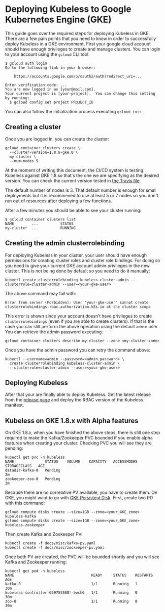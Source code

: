 # Deploying Kubeless to Google Kubernetes Engine (GKE)

This guide goes over the required steps for deploying Kubeless in GKE. There are a few pain points that you need to know in order to successfully deploy Kubeless in a GKE environment. First your google cloud account should have enough privileges to create and manage clusters. You can login to your account using the `gcloud` CLI tool:

```console
$ gcloud auth login
Go to the following link in your browser:

    https://accounts.google.com/o/oauth2/auth?redirect_uri=...

Enter verification code: ...
You are now logged in as [your@mail.com].
Your current project is [your-project].  You can change this setting by running:
  $ gcloud config set project PROJECT_ID
```

You can also follow the initialization process executing `gcloud init`.

## Creating a cluster

Once you are logged in, you can create the cluster:

```console
gcloud container clusters create \
  --cluster-version=1.8.8-gke.0 \
  my-cluster \
  --num-nodes 5
```

At the moment of writing this document, the CI/CD system is testing Kubeless against GKE 1.8 so that's the one we are specifying as the desired version. You can check the current version tested in [the Travis file](../.travis.yml).

The default number of nodes is 3. That default number is enough for small deployments but it is recommened to use at least 5 or 7 nodes so you don't run out of resources after deploying a few functions.

After a few minutes you should be able to see your cluster running:

```console
$ gcloud container clusters list
NAME        ...          STATUS
my-cluster  ...          RUNNING
```

## Creating the admin clusterrolebinding

For deploying Kubeless in your cluster, your user should have enough permissions for creating cluster roles and cluster role bindings. For doing so you need to give your current GKE account admin privileges in the new cluster. This is not being done by default so you need to do it manually:

```console
kubectl create clusterrolebinding kubeless-cluster-admin --clusterrole=cluster-admin --user=<your-gke-user>
```

The above command may fail with:

```console
Error from server (Forbidden): User "your-gke-user" cannot create
clusterrolebindings.rbac.authorization.k8s.io at the cluster scope
```

This error is shown since your account doesn't have privileges to create `clusterrolebindings` (even if you are able to create clusters). If that is the case you can still perform the above operation using the default `admin` user. You can retrieve the admin password executing:

```console
gcloud container clusters describe my-cluster --zone <my-cluster-zone>
```

Once you have the admin password you can retry the command above:

```console
kubectl --username=admin --password=<admin_password> \
  create clusterrolebinding kubeless-cluster-admin \
  --clusterrole=cluster-admin --user=<your-gke-user>
```

## Deploying Kubeless

After that your are finally able to deploy Kubeless. Get the latest release from the [release page](https://github.com/kubeless/kubeless/releases) and deploy the RBAC version of the Kubeless manifest.

## Kubeless on GKE 1.8.x with Alpha features

On GKE 1.8.x, when you have finished the above steps, there is still one step required to make the Kafka/Zookeeper PVC bounded if you enable alpha features when creating your cluster. Checking PVC you will see they are pending:

```
kubectl get pvc -n kubeless
NAME              STATUS    VOLUME    CAPACITY   ACCESSMODES   STORAGECLASS   AGE
datadir-kafka-0   Pending                                                     2m
zookeeper-zoo-0   Pending                                                     2m
```

Because there are no correlative PV available, you have to create them. On GKE, you might want to go with [GKE Persistent Disk](https://kubernetes.io/docs/concepts/storage/volumes/#gcepersistentdisk). First, create two PD with this command:

```console
gcloud compute disks create --size=1GB --zone=<your_GKE_zone> kubeless-kafka
gcloud compute disks create --size=1GB --zone=<your_GKE_zone> kubeless-zookeeper
```

Then create Kafka and Zookeeper PV:

```console
kubectl create -f docs/misc/kafka-pv.yaml
kubectl create -f docs/misc/zookeeper-pv.yaml
```

Once both PV are created, the PVC will be bounded shortly and you will see Kafka and Zookeeper running:

```console
kubectl get pod -n kubeless
NAME                                   READY     STATUS    RESTARTS   AGE
kafka-0                                1/1       Running   1          30m
kubeless-controller-659755588f-bwch6   1/1       Running   0          30m
zoo-0                                  1/1       Running   0          30m
```
